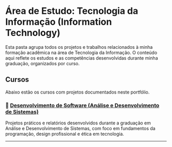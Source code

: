 # Área de Estudo: Tecnologia da Informação (Information Technology)

Esta pasta agrupa todos os projetos e trabalhos relacionados à minha formação acadêmica na área de Tecnologia da Informação. O conteúdo aqui reflete os estudos e as competências desenvolvidas durante minha graduação, organizados por curso.

## Cursos

Abaixo estão os cursos com projetos documentados neste portfólio.

### 📂 [Desenvolvimento de Software (Análise e Desenvolvimento de Sistemas)](./software-development/)
Projetos práticos e relatórios desenvolvidos durante a graduação em Análise e Desenvolvimento de Sistemas, com foco em fundamentos da programação, design profissional e ética em tecnologia.

---